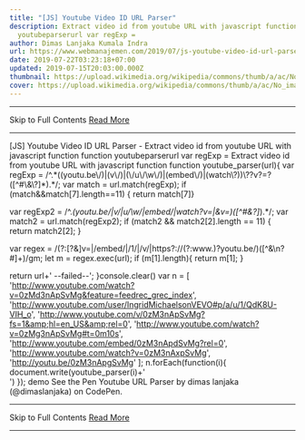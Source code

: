 ```yaml
---
title: "[JS] Youtube Video ID URL Parser"
description: Extract video id from youtube URL with javascript function function
  youtubeparserurl var regExp =
author: Dimas Lanjaka Kumala Indra
url: https://www.webmanajemen.com/2019/07/js-youtube-video-id-url-parser.html
date: 2019-07-22T03:23:18+07:00
updated: 2019-07-15T20:03:00.000Z
thumbnail: https://upload.wikimedia.org/wikipedia/commons/thumb/a/ac/No_image_available.svg/2048px-No_image_available.svg.png
cover: https://upload.wikimedia.org/wikipedia/commons/thumb/a/ac/No_image_available.svg/2048px-No_image_available.svg.png
---
```


<hr/> Skip to Full Contents <a href="https://www.webmanajemen.com/2019/07/js-youtube-video-id-url-parser.html" rel="follow" class="button" id="read-more">Read More</a> <hr/> [JS] Youtube Video ID URL Parser - Extract video id from youtube URL with javascript function function youtubeparserurl var regExp = Extract video id from youtube URL with javascript function 
function youtube_parser(url){
    var regExp = /^.*((youtu.be\/)|(v\/)|(\/u\/\w\/)|(embed\/)|(watch\?))\??v?=?([^#\&\?]*).*/;
    var match = url.match(regExp);
    if (match&&match[7].length==11) { return match[7]}
  
  var regExp2 = /^.*(youtu\.be\/|v\/|u\/\w\/|embed\/|watch\?v=|\&v=)([^#\&\?]*).*/;
  var match2 = url.match(regExp2);
  if (match2 && match2[2].length == 11) {
    return match2[2];
  }
  
  var regex = /(?:[?&]v=|\/embed\/|\/1\/|\/v\/|https?:\/\/(?:www\.)?youtu\.be\/)([^&\n?#]+)/gm;
  let m = regex.exec(url);
  if (m[1].length){
    return m[1];
  }
  
  return url+' --failed--';
}console.clear()
var n = [
  'http://www.youtube.com/watch?v=0zMd3nApSvMg&feature=feedrec_grec_index', 
  'http://www.youtube.com/user/IngridMichaelsonVEVO#p/a/u/1/QdK8U-VIH_o', 
  'http://www.youtube.com/v/0zM3nApSvMg?fs=1&amp;hl=en_US&amp;rel=0',
  'http://www.youtube.com/watch?v=0zMg3nApSvMg#t=0m10s',
  'http://www.youtube.com/embed/0zM3nApdSvMg?rel=0',
  'http://www.youtube.com/watch?v=0zM3nAxpSvMg',
  'http://youtu.be/0zM3nApgSvMg'
];
  n.forEach(function(i){
  document.write(youtube_parser(i)+'<br>')
});
 demo
  See the Pen   Youtube URL Parser by dimas lanjaka (@dimaslanjaka)   on CodePen. <hr/> Skip to Full Contents <a href="https://www.webmanajemen.com/2019/07/js-youtube-video-id-url-parser.html" rel="follow" class="button" id="read-more">Read More</a> <hr/>